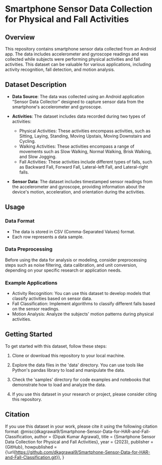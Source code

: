 # Smartphone Sensor Data Collection for Physical and Fall Activities

## Overview

This repository contains smartphone sensor data collected from an Android app. The data includes accelerometer and gyroscope readings and was collected while subjects were performing physical activities and fall activities. This dataset can be valuable for various applications, including activity recognition, fall detection, and motion analysis.

## Dataset Description

- **Data Source**: The data was collected using an Android application "Sensor Data Collector” designed to capture sensor data from the smartphone's accelerometer and gyroscope.

- **Activities**: The dataset includes data recorded during two types of activities:
  - Physical Activities: These activities encompass activities, such as Sitting, Laying, Standing, Moving Upstais, Moving Downstairs and Cycling.
  - Walking Activities: These activities encompass a range of movements such as Slow Walking, Normal Walking, Brisk Walking, and Slow Jogging.
  - Fall Activities: These activities include different types of falls, such as Backward Fall, Forward Fall, Lateral-left Fall, and Lateral-right falls.

- **Sensor Data**: The dataset includes timestamped sensor readings from the accelerometer and gyroscope, providing information about the device's motion, acceleration, and orientation during the activities.

## Usage

### Data Format

- The data is stored in CSV (Comma-Separated Values) format.
- Each row represents a data sample.

### Data Preprocessing

Before using the data for analysis or modeling, consider preprocessing steps such as noise filtering, data calibration, and unit conversion, depending on your specific research or application needs.

### Example Applications

- Activity Recognition: You can use this dataset to develop models that classify activities based on sensor data.
- Fall Classification: Implement algorithms to classify different falls based on the sensor readings.
- Motion Analysis: Analyze the subjects' motion patterns during physical activities.

## Getting Started

To get started with this dataset, follow these steps:

1. Clone or download this repository to your local machine.

2. Explore the data files in the 'data' directory. You can use tools like Python's pandas library to load and manipulate the data.

3. Check the 'samples' directory for code examples and notebooks that demonstrate how to load and analyze the data.

4. If you use this dataset in your research or project, please consider citing this repository.

## Citation

If you use this dataset in your work, please cite it using the following citation format:
@misc{dkagrawal9/Smartphone-Sensor-Data-for-HAR-and-Fall-Classification,
author = {Dipak Kumar Agrawal},
title = {Smartphone Sensor Data Collection for Physical and Fall Activities},
year = {2023},
publisher = {GitHub},
howpublished = {\url{https://github.com/dkagrawal9/Smartphone-Sensor-Data-for-HAR-and-Fall-Classification.git}},
}

